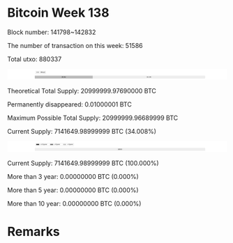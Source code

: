 # Bitcoin Week 138

Block number: 141798~142832

The number of transaction on this week: 51586

Total utxo: 880337

![](../images/mined_week138.png)

Theoretical Total Supply: 20999999.97690000 BTC

Permanently disappeared: 0.01000001 BTC

Maximum Possible Total Supply: 20999999.96689999 BTC

Current Supply: 7141649.98999999 BTC (34.008%)

![](../images/year_week138.png)


Current Supply: 7141649.98999999 BTC (100.000%)

More than 3 year: 0.00000000 BTC (0.000%)

More than 5 year: 0.00000000 BTC (0.000%)

More than 10 year: 0.00000000 BTC (0.000%)

# Remarks


